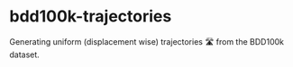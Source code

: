 # bdd100k-trajectories
Generating uniform (displacement wise) trajectories 🛣️ from the BDD100k dataset.
